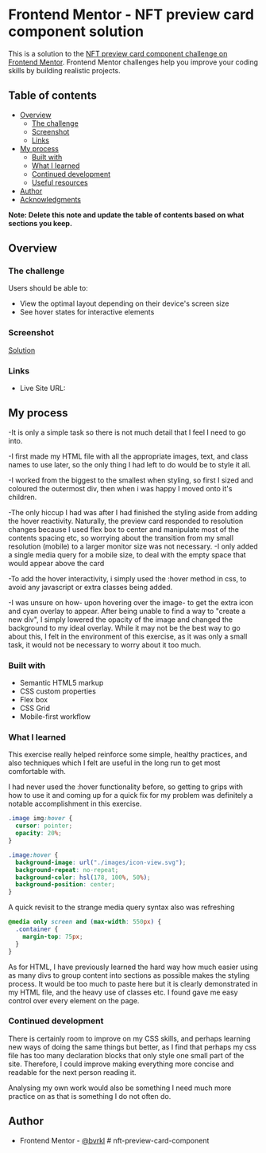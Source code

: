 # Frontend Mentor - NFT preview card component solution

This is a solution to the [NFT preview card component challenge on Frontend Mentor](https://www.frontendmentor.io/challenges/nft-preview-card-component-SbdUL_w0U). Frontend Mentor challenges help you improve your coding skills by building realistic projects.

## Table of contents

- [Overview](#overview)
  - [The challenge](#the-challenge)
  - [Screenshot](#screenshot)
  - [Links](#links)
- [My process](#my-process)
  - [Built with](#built-with)
  - [What I learned](#what-i-learned)
  - [Continued development](#continued-development)
  - [Useful resources](#useful-resources)
- [Author](#author)
- [Acknowledgments](#acknowledgments)

**Note: Delete this note and update the table of contents based on what sections you keep.**

## Overview

### The challenge

Users should be able to:

- View the optimal layout depending on their device's screen size
- See hover states for interactive elements

### Screenshot

[Solution](./images/nftProjectScreenshot.jpg)

### Links

- Live Site URL: [](https://nft-preview-card-component-main-qze6r4op2-bvrkl.vercel.app/)

## My process

-It is only a simple task so there is not much detail that I feel I need to go into.

-I first made my HTML file with all the appropriate images, text, and class names to use later, so the only thing I had left to do would be to style it all.

-I worked from the biggest to the smallest when styling, so first I sized and coloured the outermost div, then when i was happy I moved onto it's children.

-The only hiccup I had was after I had finished the styling aside from adding the hover reactivity. Naturally, the preview card responded to resolution changes because I used flex box to center and manipulate most of the contents spacing etc, so worrying about the transition from my small resolution (mobile) to a larger monitor size was not necessary.
-I only added a single media query for a mobile size, to deal with the empty space that would appear above the card

-To add the hover interactivity, i simply used the :hover method in css, to avoid any javascript or extra classes being added.

-I was unsure on how- upon hovering over the image- to get the extra icon and cyan overlay to appear. After being unable to find a way to "create a new div", I simply lowered the opacity of the image and changed the background to my ideal overlay. While it may not be the best way to go about this, I felt in the environment of this exercise, as it was only a small task, it would not be necessary to worry about it too much.

### Built with

- Semantic HTML5 markup
- CSS custom properties
- Flex box
- CSS Grid
- Mobile-first workflow

### What I learned

This exercise really helped reinforce some simple, healthy practices, and also techniques which I felt are useful in the long run to get most comfortable with.

I had never used the :hover functionality before, so getting to grips with how to use it and coming up for a quick fix for my problem was definitely a notable accomplishment in this exercise.

```css
.image img:hover {
  cursor: pointer;
  opacity: 20%;
}

.image:hover {
  background-image: url("./images/icon-view.svg");
  background-repeat: no-repeat;
  background-color: hsl(178, 100%, 50%);
  background-position: center;
}
```

A quick revisit to the strange media query syntax also was refreshing

```css
@media only screen and (max-width: 550px) {
  .container {
    margin-top: 75px;
  }
}
```

As for HTML, I have previously learned the hard way how much easier using as many divs to group content into sections as possible makes the styling process. It would be too much to paste here but it is clearly demonstrated in my HTML file, and the heavy use of classes etc. I found gave me easy control over every element on the page.

### Continued development

There is certainly room to improve on my CSS skills, and perhaps learning new ways of doing the same things but better, as I find that perhaps my css file has too many declaration blocks that only style one small part of the site. Therefore, I could improve making everything more concise and readable for the next person reading it.

Analysing my own work would also be something I need much more practice on as that is something I do not often do.

## Author

- Frontend Mentor - [@bvrkl](https://www.frontendmentor.io/profile/bvrkl)
#   n f t - p r e v i e w - c a r d - c o m p o n e n t  
 